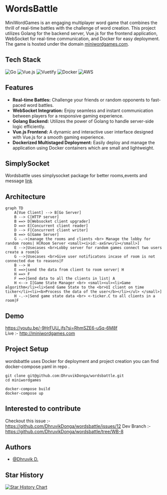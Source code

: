 
# WordsBattle

MiniWordGames is an engaging multiplayer word game that combines the thrill of real-time battles with the challenge of word creation. This project utilizes Golang for the backend server, Vue.js for the frontend application, WebSocket for real-time communication, and Docker for easy deployment. The game is hosted under the domain [miniwordgames.com](http://miniwordgames.com).

## Tech Stack  
![Go](https://img.shields.io/badge/go-%2300ADD8.svg?style=for-the-badge&logo=go&logoColor=white) ![Vue.js](https://img.shields.io/badge/vuejs-%2335495e.svg?style=for-the-badge&logo=vuedotjs&logoColor=%234FC08D) ![Vuetify](https://img.shields.io/badge/Vuetify-1867C0?style=for-the-badge&logo=vuetify&logoColor=AEDDFF) ![Docker](https://img.shields.io/badge/docker-%230db7ed.svg?style=for-the-badge&logo=docker&logoColor=white) 	![AWS](https://img.shields.io/badge/AWS-%23FF9900.svg?style=for-the-badge&logo=amazon-aws&logoColor=white) 

## Features

- **Real-time Battles:** Challenge your friends or random opponents to fast-paced word battles.
- **WebSocket Integration:** Enjoy seamless and instant communication between players for a responsive gaming experience.
- **Golang Backend:** Utilizes the power of Golang to handle server-side logic efficiently.
- **Vue.js Frontend:** A dynamic and interactive user interface designed with Vue.js for a smooth gaming experience.
- **Dockerized Multistaged Deployment:** Easily deploy and manage the application using Docker containers which are small and lightweight.

## SimplySocket

Wordsbattle uses simplysocket package for better rooms,events and message [link](https://github.com/DhruvikDonga/simplysocket)

## Architecture  
```mermaid
graph TD
    A[Vue Client] --> B[Go Server]
    B --> C[HTTP server]
    B ==> D[Websocket client upgrader]
    D ==> E[Concurrent client reader]
    D --> F[Concurrent client writer]
    B ==> G[Game Server]
    G -.->|manage the rooms and clients <br> Manage the lobby for random rooms| H[Room Server <small><i>id:-axGrw</i></small>]
    E -->|Usecases <br>Lobby server for random games connect two users create a room|G
    G -->|Usecases <br>Give user notificatons incase of room is not connected due to reasons|F
    B --> H
    E ==>|send the data from client to room server| H
    H ==> F
    F ==>|Send data to all the clients in list| A
    H <--> I[Game State Manager <br> <small><ul><li>Game algorithm</li><li>Send Game State to the <br>UI client on time ticker</li><li><b>Process the data of the user</b></li></ul> </small>]
    H -.->|Send game state data <br> <-ticker.C to all clients in a room|F
```
## Demo

https://youtu.be/-9HrFUU_jfs?si=RhmSZE6-uSq-6M8f  
Live :- http://miniwordgames.com

## Project Setup
wordsbattle uses Docker for deployment and project creation you can find docker-compose.yaml  in repo .

```
git clone git@github.com:DhruvikDonga/wordsbattle.git
cd miniwordgames

docker-compose build
docker-compose up
```

## Interested to contribute 
Checkout this issue :- https://github.com/DhruvikDonga/wordsbattle/issues/12 
Dev Branch :- https://github.com/DhruvikDonga/wordsbattle/tree/WB-8

## Authors

- [@Dhruvik D.](https://www.github.com/DhruvikDonga)

## Star History

[![Star History Chart](https://api.star-history.com/svg?repos=DhruvikDonga/wordsbattle&type=Date)](https://www.star-history.com/#DhruvikDonga/wordsbattle&Date)

